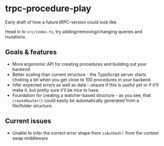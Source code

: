 # trpc-procedure-play

Early draft of how a future tRPC-version could look like.

Head in to `src/index.ts`, try adding/removing/changing queries and mutations.

## Goals & features

- More ergonomic API for creating procedures and building out your backend
- Better scaling than current structure - the TypeScript server starts choking a bit when you get close to 100 procedures in your backend
- Infer expected errors as well as data - unsure if this is useful yet or if it'll make it, but pretty sure it'll be nice to have.
- Foundation for creating a watcher-based structure - as you see, that `createRouter()` could easily be automatically generated from a file/folder structure.

## Current issues

- Unable to infer the correct error shape from `isAuthed()` from the context swap middleware
